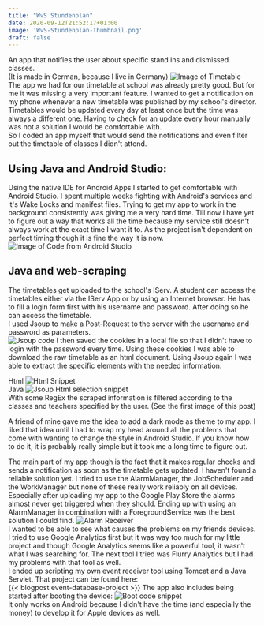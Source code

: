 ```yaml
---
title: "WvS Stundenplan"
date: 2020-09-12T21:52:17+01:00
image: 'WvS-Stundenplan-Thumbnail.png'
draft: false
---
```

An app that notifies the user about specific stand ins and dismissed classes.  
(It is made in German, because I live in Germany)
![Image of Timetable](/images/WvSStundenplan/WvSStundenplanDarkLight.png)  
The app we had for our timetable at school was already pretty good. But for me it was missing a very important feature. I wanted to get a notification on my phone whenever a new timetable was published by my school's director.  
Timetables would be updated every day at least once but the time was always a different one. Having to check for an update every hour manually was not a solution I would be comfortable with.  
So I coded an app myself that would send the notifications and even filter out the timetable of classes I didn't attend.  

## Using Java and Android Studio:
Using the native IDE for Android Apps I started to get comfortable with Android Studio. I spent multiple weeks fighting with Android's services and it's Wake Locks and manifest files. Trying to get my app to work in the background consistently was giving me a very hard time. Till now i have yet to figure out a way that works all the time because my service still doesn't always work at the exact time I want it to. As the project isn't dependent on perfect timing though it is fine the way it is now.  
![Image of Code from Android Studio](/images/WvSStundenplan/WvSStundenplanCode.png)

## Java and web-scraping
The timetables get uploaded to the school's IServ. A student can access the timetables either via the IServ App or by using an Internet browser. He has to fill a login form first with his username and password. After doing so he can access the timetable.  
I used Jsoup to make a Post-Request to the server with the username and password as parameters.  
![Jsoup code](/images/WvSStundenplan/Jsoup.svg)
I then saved the cookies in a local file so that I didn't have to login with the password every time. Using these cookies I was able to download the raw timetable as an html document. Using Jsoup again I was able to extract the specific elements with the needed information.  

Html
![Html Snippet](/images/WvSStundenplan/TimetableHtml.svg)  
Java
![Jsoup Html selection snippet](/images/WvSStundenplan/SelectElements.svg)  
With some RegEx the scraped information is filtered according to the classes and teachers specified by the user. (See the first image of this post)

A friend of mine gave me the idea to add a dark mode as theme to my app. I liked that idea until I had to wrap my head around all the problems that come with wanting to change the style in Android Studio. If you know how to do it, it is probably really simple but it took me a long time to figure out.

The main part of my app though is the fact that it makes regular checks and sends a notification as soon as the timetable gets updated.
I haven't found a reliable solution yet. I tried to use the AlarmManager, the JobScheduler and the WorkManager but none of these really work reliably on all devices. Especially after uploading my app to the Google Play Store the alarms almost never get triggered when they should.
Ending up with using an AlarmManager in combination with a ForegroundService was the best solution I could find.
![Alarm Receiver](/images/WvSStundenplan/AlarmReceiver.svg)  
I wanted to be able to see what causes the problems on my friends devices. I tried to use Google Analytics first but it was way too much for my little project and though Google Analytics seems like a powerful tool, it wasn't what I was searching for.
The next tool I tried was Flurry Analytics but I had my problems with that tool as well.  
I ended up scripting my own event receiver tool using Tomcat and a Java Servlet. That project can be found here:  
{{< blogpost event-database-project >}}
The app also includes being started after booting the device:
![Boot code snippet](/images/WvSStundenplan/WvSStundenplanBoot.svg)  
It only works on Android because I didn't have the time (and especially the money) to develop it for Apple devices as well.